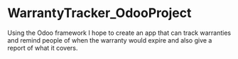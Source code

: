 # WarrantyTracker_OdooProject
Using the Odoo framework I hope to create an app that can track warranties and remind people of when the warranty would expire and also give a report of what it covers.

